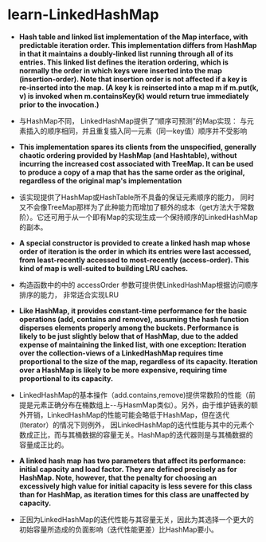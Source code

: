# learn-LinkedHashMap

* **Hash table and linked list implementation of the Map interface, with predictable iteration order. This implementation differs from HashMap in that it maintains a doubly-linked list running through all of its entries. This linked list defines the iteration ordering, which is normally the order in which keys were inserted into the map (insertion-order). Note that insertion order is not affected if a key is re-inserted into the map. (A key k is reinserted into a map m if m.put(k, v) is invoked when m.containsKey(k) would return true immediately prior to the invocation.)**

* 与HashMap不同， LinkedHashMap提供了“顺序可预测”的Map实现： 与元素插入的顺序相同，并且重复插入同一元素（同一key值）顺序并不受影响

* **This implementation spares its clients from the unspecified, generally chaotic ordering provided by HashMap (and Hashtable), without incurring the increased cost associated with TreeMap. It can be used to produce a copy of a map that has the same order as the original, regardless of the original map's implementation**

* 该实现提供了HashMap或HashTable所不具备的保证元素顺序的能力， 同时又不会像TreeMap那样为了此种能力而增加了额外的成本（get方法大于常数阶）。它还可用于从一个即有Map的实现生成一个保持顺序的LinkedHashMap的副本。

* **A special constructor is provided to create a linked hash map whose order of iteration is the order in which its entries were last accessed, from least-recently accessed to most-recently (access-order). This kind of map is well-suited to building LRU caches.**

* 构造函数中的中的 accessOrder 参数可提供使LinkedHashMap根据访问顺序排序的能力， 非常适合实现LRU

* **Like HashMap, it provides constant-time performance for the basic operations (add, contains and remove), assuming the hash function disperses elements properly among the buckets. Performance is likely to be just slightly below that of HashMap, due to the added expense of maintaining the linked list, with one exception: Iteration over the collection-views of a LinkedHashMap requires time proportional to the size of the map, regardless of its capacity. Iteration over a HashMap is likely to be more expensive, requiring time proportional to its capacity.**

* LinkedHashMap的基本操作（add.contains,remove)提供常数阶的性能（前提是元素正确分布在桶数组上--与HasmMap类似）。另外，由于维护链表的额外开销，LinkedHashMap的性能可能会略低于HashMap，但在迭代(Iterator）的情况下则例外， 因LinkedHashMap的迭代性能与其中的元素个数成正比，而与其桶数据的容量无关。HashMap的迭代器则是与其桶数据的容量成正比的。


* **A linked hash map has two parameters that affect its performance: initial capacity and load factor. They are defined precisely as for HashMap. Note, however, that the penalty for choosing an excessively high value for initial capacity is less severe for this class than for HashMap, as iteration times for this class are unaffected by capacity.**

* 正因为LinkedHashMap的迭代性能与其容量无关，因此为其选择一个更大的初始容量所造成的负面影响（迭代性能更差）比HashMap要小。
